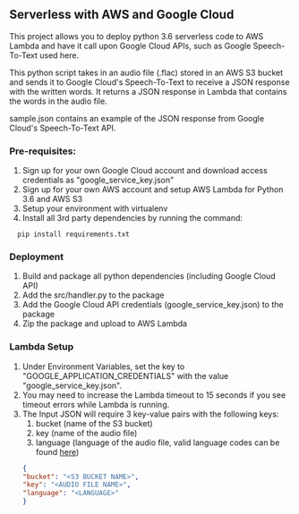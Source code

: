 ## Serverless with AWS and Google Cloud

This project allows you to deploy python 3.6 serverless code to AWS Lambda and have it call upon Google Cloud APIs, such as Google Speech-To-Text used here. 

This python script takes in an audio file (.flac) stored in an AWS S3 bucket and sends it to Google Cloud's Speech-To-Text to receive a JSON response with the written words. It returns a JSON response in Lambda that contains the words in the audio file.

sample.json contains an example of the JSON response from Google Cloud's Speech-To-Text API.

### Pre-requisites:
1. Sign up for your own Google Cloud account and download access credentials as "google_service_key.json"
2. Sign up for your own AWS account and setup AWS Lambda for Python 3.6 and AWS S3
3. Setup your environment with virtualenv
4. Install all 3rd party dependencies by running the command:
  ```console
    pip install requirements.txt
  ```

### Deployment
1. Build and package all python dependencies (including Google Cloud API)
2. Add the src/handler.py to the package
3. Add the Google Cloud API credentials (google_service_key.json) to the package
4. Zip the package and upload to AWS Lambda 

### Lambda Setup
1. Under Environment Variables, set the key to "GOOGLE_APPLICATION_CREDENTIALS" with the value "google_service_key.json".
2. You may need to increase the Lambda timeout to 15 seconds if you see timeout errors while Lambda is running. 
3. The Input JSON will require 3 key-value pairs with the following keys:
    1. bucket (name of the S3 bucket)
    2. key (name of the audio file)
    3. language (language of the audio file, valid language codes can be found [here](https://cloud.google.com/speech-to-text/docs/languages))
    ```json
    {
    "bucket": "<S3 BUCKET NAME>",
    "key": "<AUDIO FILE NAME>",
    "language": "<LANGUAGE>"
    }
    ```



